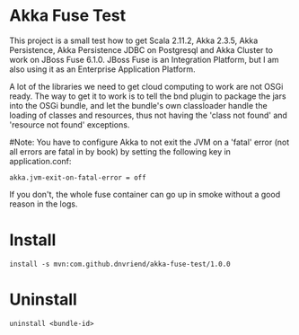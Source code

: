 # Akka Fuse Test
This project is a small test how to get Scala 2.11.2, Akka 2.3.5, Akka Persistence, Akka Persistence JDBC on 
Postgresql and Akka Cluster to work on JBoss Fuse 6.1.0. JBoss Fuse is an Integration Platform, but I am also using
it as an Enterprise Application Platform. 

A lot of the libraries we need to get cloud computing to work are not OSGi ready. The way to get it to work is to
tell the bnd plugin to package the jars into the OSGi bundle, and let the bundle's own classloader handle the loading
of classes and resources, thus not having the 'class not found' and 'resource not found' exceptions. 
 
#Note:
You have to configure Akka to not exit the JVM on a 'fatal' error (not all errors are fatal in by book) by setting 
the following key in application.conf:

    akka.jvm-exit-on-fatal-error = off
    
If you don't, the whole fuse container can go up in smoke without a good reason in the logs.     

# Install

    install -s mvn:com.github.dnvriend/akka-fuse-test/1.0.0
    
# Uninstall

    uninstall <bundle-id>
    
    